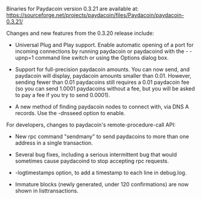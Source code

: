 Binaries for Paydacoin version 0.3.21 are available at:
  https://sourceforge.net/projects/paydacoin/files/Paydacoin/paydacoin-0.3.21/

Changes and new features from the 0.3.20 release include:

* Universal Plug and Play support.  Enable automatic opening of a port for incoming connections by running paydacoin or paydacoind with the - -upnp=1 command line switch or using the Options dialog box.

* Support for full-precision paydacoin amounts.  You can now send, and paydacoin will display, paydacoin amounts smaller than 0.01.  However, sending fewer than 0.01 paydacoins still requires a 0.01 paydacoin fee (so you can send 1.0001 paydacoins without a fee, but you will be asked to pay a fee if you try to send 0.0001).

* A new method of finding paydacoin nodes to connect with, via DNS A records. Use the -dnsseed option to enable.

For developers, changes to paydacoin's remote-procedure-call API:

* New rpc command "sendmany" to send paydacoins to more than one address in a single transaction.

* Several bug fixes, including a serious intermittent bug that would sometimes cause paydacoind to stop accepting rpc requests. 

* -logtimestamps option, to add a timestamp to each line in debug.log.

* Immature blocks (newly generated, under 120 confirmations) are now shown in listtransactions.
